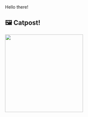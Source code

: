 Hello there!



## 🖼️ Catpost!

<sub>
    <img src="https://cdn2.thecatapi.com/images/e9u.jpg" height="256">
</sub>

